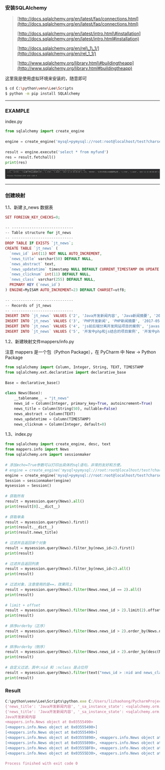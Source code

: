 ### 安装SQLAlchemy

> [http://docs.sqlalchemy.org/en/latest/faq/connections.html](http://docs.sqlalchemy.org/en/latest/faq/connections.html)
>
> [http://docs.sqlalchemy.org/en/latest/intro.html\#installation](http://docs.sqlalchemy.org/en/latest/intro.html#installation)
>
> [http://docs.sqlalchemy.org/en/rel\_1\_1/](http://docs.sqlalchemy.org/en/rel_1_1/)
>
> [http://www.sqlalchemy.org/library.html\#buildingtheapp](http://www.sqlalchemy.org/library.html#buildingtheapp)

这里我是使用虚拟环境来安装的，随意即可

```bash
$ cd C:\python\venv\Lee\Scripts
$ python -m pip install SQLAlchemy
```

---

### EXAMPLE

index.py

```py
from sqlalchemy import create_engine

engine = create_engine('mysql+pymysql://root:root@localhost/test?charset=utf8')

result = engine.execute('select * from myfund')
res = result.fetchall()
print(res)
```

![](/assets/IP0$F[$}8H4725DT44%28ZBDP.png)

---

### 创建映射

1.1、新建 jt\_news 数据表

```php
SET FOREIGN_KEY_CHECKS=0;

-- ----------------------------
-- Table structure for jt_news
-- ----------------------------
DROP TABLE IF EXISTS `jt_news`;
CREATE TABLE `jt_news` (
  `news_id` int(11) NOT NULL AUTO_INCREMENT,
  `news_title` varchar(50) DEFAULT NULL,
  `news_abstract` text,
  `news_updatetime` timestamp NULL DEFAULT CURRENT_TIMESTAMP ON UPDATE CURRENT_TIMESTAMP,
  `news_clicknum` int(11) DEFAULT NULL,
  `news_class` varchar(255) DEFAULT NULL,
  PRIMARY KEY (`news_id`)
) ENGINE=MyISAM AUTO_INCREMENT=23 DEFAULT CHARSET=utf8;

-- ----------------------------
-- Records of jt_news
-- ----------------------------
INSERT INTO `jt_news` VALUES ('2', 'Java开发新闻内容', 'Java新闻摘要', '2017-05-29 12:38:02', '11', '编程语言');
INSERT INTO `jt_news` VALUES ('3', 'PHP开发新闻', 'PHP新闻摘要', '2017-05-29 19:52:32', '13', 'web开发');
INSERT INTO `jt_news` VALUES ('4', 'js前后端分离开发网站项目的案例', 'javascript', '2017-05-28 19:55:59', '43', 'web开发');
INSERT INTO `jt_news` VALUES ('5', '开发中php和js结合的项目案例', '开发中php和js结合的项目案例摘要', '2017-06-04 13:59:14', '12', '实战开发');
```

1.2、新建映射文件mappers/info.py

注意 mappers 是一个包（Python Package），在 PyCharm 中 New -&gt; Python Package

```py
from sqlalchemy import Column, Integer, String, TEXT, TIMESTAMP
from sqlalchemy.ext.declarative import declarative_base

Base = declarative_base()

class News(Base):
    __tablename__ = "jt_news"
    news_id = Column(Integer, primary_key=True, autoincrement=True)
    news_title = Column(String(50), nullable=False)
    news_abstract = Column(TEXT)
    news_updatetime = Column(TIMESTAMP)
    news_clicknum = Column(Integer, default=0)
```

1.3、index.py

```py
from sqlalchemy import create_engine, desc, text
from mappers.info import News
from sqlalchemy.orm import sessionmaker

# 添加echo=True参数可以打印出具体的sql语句。非常的友好和方便。
# engine = create_engine('mysql+pymysql://root:root@localhost/test?charset=utf8', echo=True)
engine = create_engine('mysql+pymysql://root:root@localhost/test?charset=utf8')
Session = sessionmaker(engine)
mysession = Session()

# 获取所有
result = mysession.query(News).all()
print(result[0].__dict__)

# 获取单条
result = mysession.query(News).first()
print(result.__dict__)
print(result.news_title)

# 过滤并且返回单个对象
result = mysession.query(News).filter_by(news_id=2).first()
print(result)

# 过滤并且返回列表
result = mysession.query(News).filter_by(news_id=2).all()
print(result)

# 过滤对象，注意使用的是==，效果同上
result = mysession.query(News).filter(News.news_id == 2).all()
print(result)

# limit + offset
result = mysession.query(News).filter(News.news_id > 2).limit(2).offset(0).all()
print(result)

# 排序orderby（正序）
result = mysession.query(News).filter(News.news_id > 2).order_by(News.news_id).limit(2).offset(0).all()
print(result)

# 排序orderby（倒序）
result = mysession.query(News).filter(News.news_id > 2).order_by(desc(News.news_id)).limit(2).offset(0).all()
print(result)

# 自定义过滤，其中:nid 和 :nclass 是占位符
result = mysession.query(News).filter(text("news_id > :nid and news_class= :nclass")).params(nid=2,nclass='web开发').all()
print(result)
```

### Result

```js
C:\python\venv\Lee\Scripts\python.exe C:/Users/lizhaohong/PycharmProjects/mypro/test.py
{'news_title': 'Java开发新闻内容', '_sa_instance_state': <sqlalchemy.orm.state.InstanceState object at 0x03555470>, 'news_updatetime': datetime.datetime(2017, 5, 29, 12, 38, 2), 'news_abstract': 'Java新闻摘要', 'news_clicknum': 11, 'news_id': 2}
{'news_title': 'Java开发新闻内容', '_sa_instance_state': <sqlalchemy.orm.state.InstanceState object at 0x03555470>, 'news_updatetime': datetime.datetime(2017, 5, 29, 12, 38, 2), 'news_abstract': 'Java新闻摘要', 'news_clicknum': 11, 'news_id': 2}
Java开发新闻内容
<mappers.info.News object at 0x03555490>
[<mappers.info.News object at 0x03555490>]
[<mappers.info.News object at 0x03555490>]
[<mappers.info.News object at 0x03555890>, <mappers.info.News object at 0x035558F0>]
[<mappers.info.News object at 0x03555890>, <mappers.info.News object at 0x035558F0>]
[<mappers.info.News object at 0x03555BF0>, <mappers.info.News object at 0x035558F0>]
[<mappers.info.News object at 0x03555D30>, <mappers.info.News object at 0x035558F0>]

Process finished with exit code 0
```



